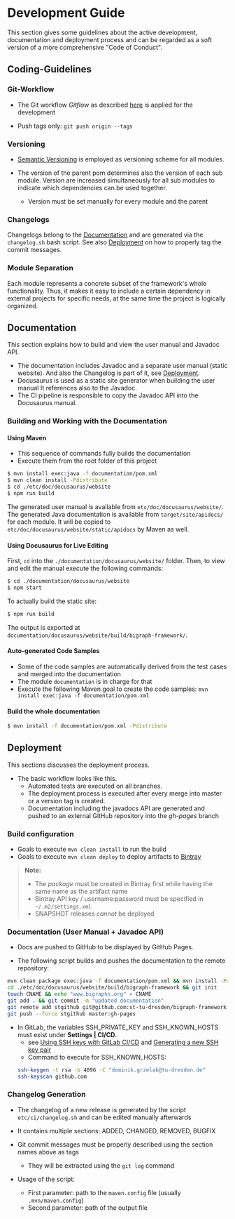 # Development Guide

This section gives some guidelines about the active development, documentation and deployment process and can be regarded as a soft version of a more comprehensive "Code of Conduct".

## Coding-Guidelines

### Git-Workflow
- The Git workflow *Gitflow* as described [here](https://www.atlassian.com/git/tutorials/comparing-workflows/gitflow-workflow) is applied for the development 

- Push tags only: `git push origin --tags`

### Versioning

- [Semantic Versioning](https://semver.org/) is employed as versioning scheme for all modules.

- The version of the parent pom determines also the version of each sub module.
  Version are increased simultaneously for all sub modules to indicate which dependencies
  can be used together.
    - Version must be set manually for every module and the parent

### Changelogs

Changelogs belong to the [Documentation](#Documentation) and are generated via the `changelog.sh` bash script. See also [Deployment](#Deployment) on how to properly tag the commit messages.

### Module Separation

Each module represents a concrete subset of the framework's whole functionality.
Thus, it makes it easy to include a certain dependency in external projects for
specific needs, at the same time the project is logically organized.

## Documentation

This section explains how to build and view the user manual and Javadoc API.

- The documentation includes Javadoc and a separate user manual (static website).
And also the Changelog is part of it, see [Deployment](#Deployment).
- Docusaurus is used as a static site generator when building the user manual
It references also to the Javadoc.
- The CI pipeline is responsible to copy the Javadoc API into the Docusaurus manual.



###  Building and Working with the Documentation

#### Using Maven

- This sequence of commands fully builds the documentation
- Execute them from the root folder of this project

```bash
$ mvn install exec:java -f documentation/pom.xml
$ mvn clean install -Pdistribute
$ cd ./etc/doc/docusaurus/website
$ npm run build
```

The generated user manual is available from `etc/doc/docusaurus/website/`.
The generated Java documentation is available from `target/site/apidocs/` for each module.
It will be copied to `etc/doc/docusaurus/website/static/apidocs` by Maven as well.

#### Using Docusaurus for Live Editing

First, `cd` into the `./documentation/docusaurus/website/` folder.
Then, to view and edit the manual execute the following commands:

```bash
$ cd ./documentation/docusaurus/website
$ npm start
```
To actually build the static site:
```bash
$ npm run build
```
The output is exported at `documentation/docusaurus/website/build/bigraph-framework/`.

#### Auto-generated Code Samples

- Some of the code samples are automatically derived from the test cases and merged into the documentation
- The module `documentation` is in charge for that
- Execute the following Maven goal to create the code samples: `mvn install exec:java -f documentation/pom.xml`

#### Build the whole documentation

```bash
$ mvn install -f documentation/pom.xml -Pdistribute
```

## Deployment

This sections discusses the deployment process.

- The basic workflow looks like this.
  - Automated tests are executed on all branches.
  - The deployment process is executed after every merge into master or a 
    version tag is created.
  - Documentation including the javadocs API are generated and pushed to an
    external GitHub repository into the *gh-pages* branch

### Build configuration

- Goals to execute `mvn clean install` to run the build
- Goals to execute `mvn clean deploy` to deploy artifacts to [Bintray](https://bintray.com/)

> **Note:**
> 
> - The *package* must be created in Bintray first while having the same name as the artifact name
> - Bintray API key / username:password must be specified in `~/.m2/settings.xml`
> - SNAPSHOT releases *cannot* be deployed

### Documentation (User Manual + Javadoc API)

- Docs are pushed to GitHub to be displayed by GitHub Pages.


- The following script builds and pushes the documentation to the remote repository:
```bash
mvn clean package exec:java -f documentation/pom.xml && mvn install -Pdistribute
cd ./etc/doc/docusaurus/website/build/bigraph-framework && git init
touch CNAME && echo "www.bigraphs.org" > CNAME
git add . && git commit -m "updated documentation"
git remote add stgithub git@github.com:st-tu-dresden/bigraph-framework.git
git push --force stgithub master:gh-pages
```
- In GitLab, the variables SSH_PRIVATE_KEY and SSH_KNOWN_HOSTS must exist under **Settings | CI/CD**.
    - see [Using SSH keys with GitLab CI/CD](https://docs.gitlab.com/ee/ci/ssh_keys/)
    and [Generating a new SSH key pair](https://docs.gitlab.com/ee/ssh/#generating-a-new-ssh-key-pair)
    - Command to execute for SSH_KNOWN_HOSTS:
    ```bash
    ssh-keygen -t rsa -b 4096 -C "dominik.grzelak@tu-dresden.de"
    ssh-keyscan github.com
    ```

### Changelog Generation

- The changelog of a new release is generated by the script `etc/ci/changelog.sh` and can be edited
manually afterwards
- It contains multiple sections: ADDED, CHANGED, REMOVED, BUGFIX
- Git commit messages must be properly described using the section names
above as tags
    - They will be extracted using the `git log` command
  
- Usage of the script:
    - First parameter: path to the `maven.config` file (usually `.mvn/maven.config`)
    - Second parameter: path of the output file



<!-- - **Legacy Approach** -->
<!--     - The project contains a second remote repository pointing to [GitHub/st-tu-dresden](https://github.com/st-tu-dresden/) -->
<!--         - Command to add a remote -->
<!--         ```bash -->
<!--         # HTTPS -->
<!--         git remote add stgithub https://github.com/st-tu-dresden/bigraph-framework.git -->
<!--         # SSH (preferred) -->
<!--         git remote add stgithub git@github.com:st-tu-dresden/bigraph-framework.git -->
<!--         ``` -->
<!--     - We use `subtree push` to transfer the user manual to the *gh-pages* branch on GitHub. -->
<!--     - As mentioned above, the full documentation is located at `etc/doc/docusaurus/website/build/bigraph-framework/`. -->
<!--     - Command to execute: -->
<!--         ```bash -->
<!--         git subtree push --prefix <PATH-TO-MANUAL> <SECOND-REMOTE> gh-pages -->
<!--         git subtree push --prefix etc/doc/docusaurus/website/build stgithub gh-pages -->
<!--         ``` -->